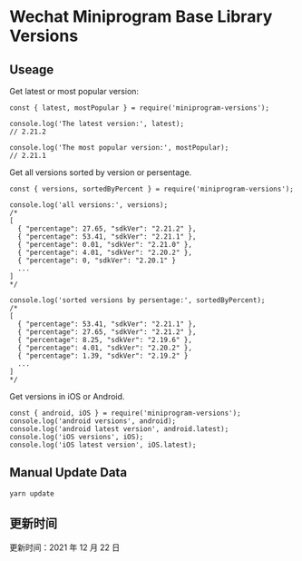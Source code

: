
# Wechat Miniprogram Base Library Versions

## Useage

Get latest or most popular version:

```;
const { latest, mostPopular } = require('miniprogram-versions');

console.log('The latest version:', latest);
// 2.21.2

console.log('The most popular version:', mostPopular);
// 2.21.1

```

Get all versions sorted by version or persentage.

```
const { versions, sortedByPercent } = require('miniprogram-versions');

console.log('all versions:', versions);
/*
[
  { "percentage": 27.65, "sdkVer": "2.21.2" },
  { "percentage": 53.41, "sdkVer": "2.21.1" },
  { "percentage": 0.01, "sdkVer": "2.21.0" },
  { "percentage": 4.01, "sdkVer": "2.20.2" },
  { "percentage": 0, "sdkVer": "2.20.1" }
  ...
]
*/

console.log('sorted versions by persentage:', sortedByPercent);
/*
[
  { "percentage": 53.41, "sdkVer": "2.21.1" },
  { "percentage": 27.65, "sdkVer": "2.21.2" },
  { "percentage": 8.25, "sdkVer": "2.19.6" },
  { "percentage": 4.01, "sdkVer": "2.20.2" },
  { "percentage": 1.39, "sdkVer": "2.19.2" }
  ...
]
*/
```

Get versions in iOS or Android.

```
const { android, iOS } = require('miniprogram-versions');
console.log('android versions', android);
console.log('android latest version', android.latest);
console.log('iOS versions', iOS);
console.log('iOS latest version', iOS.latest);
```

## Manual Update Data

```
yarn update
```

## 更新时间

更新时间：2021 年 12 月 22 日
